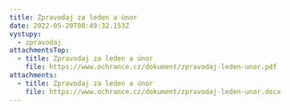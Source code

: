 ```yaml
---
title: Zpravodaj za leden a únor
date: 2022-05-20T08:49:32.153Z
vystupy:
  - zpravodaj
attachmentsTop:
  - title: Zpravodaj za leden a únor
    file: https://www.ochrance.cz/dokument/zpravodaj-leden-unor.pdf
attachments:
  - title: Zpravodaj za leden a únor
    file: https://www.ochrance.cz/dokument/zpravodaj-leden-unor.docx
---
```

